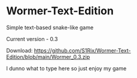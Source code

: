 # Wormer-Text-Edition
Simple text-based snake-like game

Current version - 0.3

Download: https://github.com/S1Rix/Wormer-Text-Edition/blob/main/Wormer_0.3.zip

I dunno what to type here so just enjoy my game
